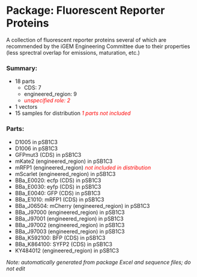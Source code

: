 # Package: Fluorescent Reporter Proteins

A collection of fluorescent reporter proteins several of which are recommended by the iGEM Engineering Committee due to their properties (less sprectral overlap for emissions, maturation, etc.)					

### Summary:

- 18 parts
    - CDS: 7
    - engineered_region: 9
    -  _<span style="color:red">unspecified role: 2</span>_
- 1 vectors
- 15 samples for distribution _<span style="color:red">1 parts not included</span>_

### Parts:

- D1005 in pSB1C3
- D1006 in pSB1C3
- GFPmut3 (CDS) in pSB1C3
- mKate2 (engineered_region) in pSB1C3
- mRFP1 (engineered_region) _<span style="color:red">not included in distribution</span>_
- mScarlet (engineered_region) in pSB1C3
- BBa_E0020: ecfp (CDS) in pSB1C3
- BBa_E0030: eyfp (CDS) in pSB1C3
- BBa_E0040: GFP (CDS) in pSB1C3
- BBa_E1010: mRFP1 (CDS) in pSB1C3
- BBa_J06504: mCherry (engineered_region) in pSB1C3
- BBa_J97000 (engineered_region) in pSB1C3
- BBa_J97001 (engineered_region) in pSB1C3
- BBa_J97002 (engineered_region) in pSB1C3
- BBa_J97003 (engineered_region) in pSB1C3
- BBa_K592100: BFP (CDS) in pSB1C3
- BBa_K864100: SYFP2 (CDS) in pSB1C3
- KY484012 (engineered_region) in pSB1C3

_Note: automatically generated from package Excel and sequence files; do not edit_
